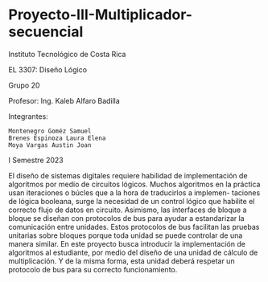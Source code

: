 # Proyecto-III-Multiplicador-secuencial

Instituto Tecnológico de Costa Rica

EL 3307: Diseño Lógico

Grupo 20

Profesor: Ing. Kaleb Alfaro Badilla

Integrantes:

    Montenegro Goméz Samuel
    Brenes Espinoza Laura Elena
    Moya Vargas Austin Joan

I Semestre 2023

El diseño de sistemas digitales requiere habilidad de implementación de algoritmos por medio de circuitos
lógicos. Muchos algoritmos en la práctica usan iteraciones o búcles que a la hora de traducirlos a implemen-
taciones de lógica booleana, surge la necesidad de un control lógico que habilite el correcto flujo de datos
en circuito. Asimismo, las interfaces de bloque a bloque se diseñan con protocolos de bus para ayudar a
estandarizar la comunicación entre unidades. Estos protocolos de bus facilitan las pruebas unitarias sobre
bloques porque toda unidad se puede controlar de una manera similar.
En este proyecto busca introducir la implementación de algoritmos al estudiante, por medio del diseño
de una unidad de cálculo de multiplicación. Y de la misma forma, esta unidad deberá respetar un protocolo
de bus para su correcto funcionamiento.
